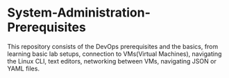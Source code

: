 # System-Administration-Prerequisites

This repository consists of the DevOps prerequisites and the basics, from learning basic lab setups, connection to VMs(Virtual Machines), navigating the Linux CLI, text editors, networking between VMs, navigating JSON or YAML files. 
